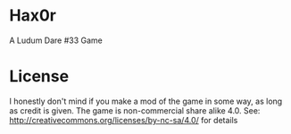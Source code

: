 # Hax0r
A Ludum Dare #33 Game

# License
I honestly don't mind if you make a mod of the game in some way, as long as credit is given.
The game is non-commercial share alike 4.0. See: 
http://creativecommons.org/licenses/by-nc-sa/4.0/ for details
